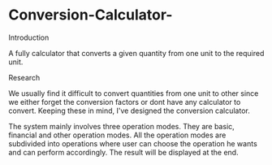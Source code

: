 # Conversion-Calculator-

Introduction

A fully calculator that converts a given quantity from one unit to the required unit.

Research

We usually find it difficult to convert quantities from one unit to other since we either forget the conversion factors or dont have any calculator to convert. Keeping these in mind, I've designed the conversion calculator.






The system mainly involves three operation modes. They are basic, financial and other operation modes. All the operation modes are subdivided into operations where user can choose the operation he wants and can perform accordingly. The result will be displayed at the end.
